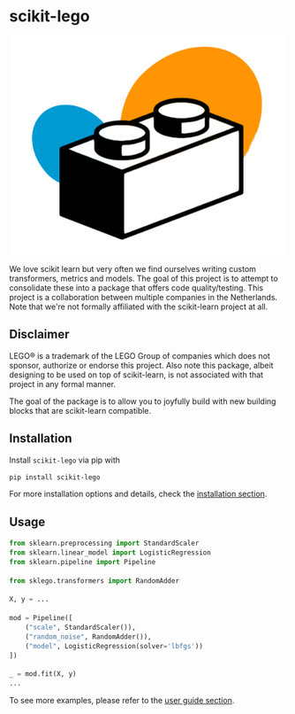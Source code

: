 # scikit-lego

![logo](_static/logo.png)

We love scikit learn but very often we find ourselves writing custom transformers, metrics and models.
The goal of this project is to attempt to consolidate these into a package that offers code quality/testing.
This project is a collaboration between multiple companies in the Netherlands.
Note that we're not formally affiliated with the scikit-learn project at all.

## Disclaimer

LEGO® is a trademark of the LEGO Group of companies which does not sponsor, authorize or endorse this project.
Also note this package, albeit designing to be used on top of scikit-learn, is not associated with that project in any formal manner.

The goal of the package is to allow you to joyfully build with new building blocks that are scikit-learn compatible.

## Installation

Install `scikit-lego` via pip with

```bash
pip install scikit-lego
```

For more installation options and details, check the [installation section][installation-section].

## Usage

```python
from sklearn.preprocessing import StandardScaler
from sklearn.linear_model import LogisticRegression
from sklearn.pipeline import Pipeline

from sklego.transformers import RandomAdder

X, y = ...

mod = Pipeline([
    ("scale", StandardScaler()),
    ("random_noise", RandomAdder()),
    ("model", LogisticRegression(solver='lbfgs'))
])

_ = mod.fit(X, y)
...
```

To see more examples, please refer to the [user guide section][user-guide].

[installation-section]: /installation
[user-guide]: /user-guide/datasets

